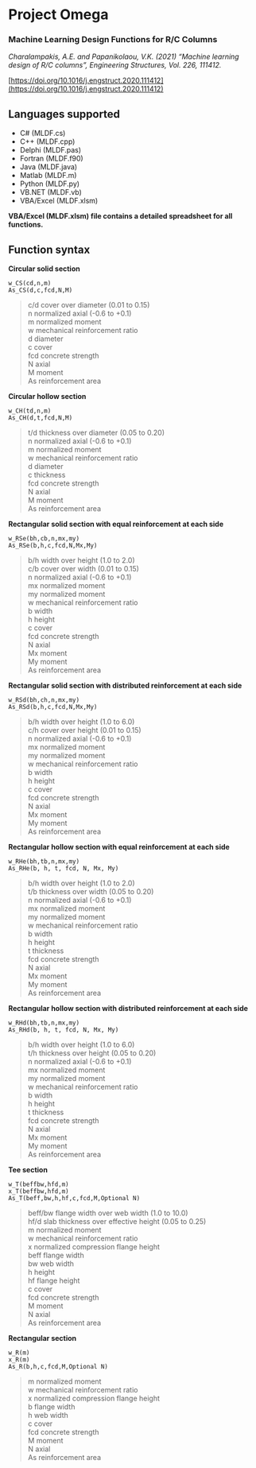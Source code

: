 # Project Omega
### Machine Learning Design Functions for R/C Columns

*Charalampakis, A.E. and Papanikolaou, V.K. (2021) “Machine learning design of R/C columns”, Engineering Structures, Vol. 226, 111412.*

[https://doi.org/10.1016/j.engstruct.2020.111412](https://doi.org/10.1016/j.engstruct.2020.111412)

## Languages supported

- C# (MLDF.cs)
- C++ (MLDF.cpp)
- Delphi (MLDF.pas)
- Fortran (MLDF.f90)
- Java (MLDF.java)
- Matlab (MLDF.m)
- Python (MLDF.py)
- VB.NET (MLDF.vb)
- VBA/Excel (MLDF.xlsm)

**VBA/Excel (MLDF.xlsm) file contains a detailed spreadsheet for all functions.**

## Function syntax

**Circular solid section**

    w_CS(cd,n,m)
    As_CS(d,c,fcd,N,M)

> c/d	cover over diameter (0.01 to 0.15)<br>
> n	normalized axial (-0.6 to +0.1)<br>
> m	normalized moment<br>
> w	mechanical reinforcement ratio<br>
> d	diameter<br>
> c	cover<br>
> fcd concrete strength<br>
> N	axial<br>
> M	moment<br>
> As reinforcement area<br>

**Circular hollow section**

	w_CH(td,n,m)
	As_CH(d,t,fcd,N,M)

> t/d thickness over diameter (0.05 to 0.20)<br>
> n normalized axial (-0.6 to +0.1)<br>
> m normalized moment<br>
> w mechanical reinforcement ratio<br>
> d diameter<br>
> c thickness<br>
> fcd concrete strength<br>
> N axial<br>
> M moment<br>
> As reinforcement area<br>


**Rectangular solid section with equal reinforcement at each side**
	
	w_RSe(bh,cb,n,mx,my)
	As_RSe(b,h,c,fcd,N,Mx,My)

> b/h width over height (1.0 to 2.0)<br>
> c/b cover over width (0.01 to 0.15)<br>
> n normalized axial (-0.6 to +0.1)<br>
> mx normalized moment<br>
> my normalized moment<br>
> w mechanical reinforcement ratio<br>
> b width<br>
> h height<br>
> c cover<br>
> fcd concrete strength<br>
> N axial<br>
> Mx moment<br>
> My moment<br>
> As reinforcement area<br>

**Rectangular solid section with distributed reinforcement at each side**
	
	w_RSd(bh,ch,n,mx,my)
	As_RSd(b,h,c,fcd,N,Mx,My)
  
> b/h width over height (1.0 to 6.0)<br>
> c/h cover over height (0.01 to 0.15)<br>
> n normalized axial (-0.6 to +0.1)<br>
> mx normalized moment<br>
> my normalized moment<br>
> w mechanical reinforcement ratio<br>
> b width<br>
> h height<br>
> c cover<br>
> fcd concrete strength<br>
> N axial<br>
> Mx moment<br>
> My moment<br>
> As reinforcement area<br>

**Rectangular hollow section with equal reinforcement at each side**

	w_RHe(bh,tb,n,mx,my)
	As_RHe(b, h, t, fcd, N, Mx, My)

> b/h width over height (1.0 to 2.0)<br>
> t/b thickness over width (0.05 to 0.20)<br>
> n normalized axial (-0.6 to +0.1)<br>
> mx normalized moment<br>
> my normalized moment<br>
> w mechanical reinforcement ratio<br>
> b width<br>
> h height<br>
> t thickness<br>
> fcd concrete strength<br>
> N axial<br>
> Mx moment<br>
> My moment<br>
> As reinforcement area<br>

**Rectangular hollow section with distributed reinforcement at each side**

	w_RHd(bh,tb,n,mx,my)
	As_RHd(b, h, t, fcd, N, Mx, My)

> b/h width over height (1.0 to 6.0)<br>
> t/h thickness over height (0.05 to 0.20)<br>
> n normalized axial (-0.6 to +0.1)<br>
> mx normalized moment<br>
> my normalized moment<br>
> w mechanical reinforcement ratio<br>
> b width<br>
> h height<br>
> t thickness<br>
> fcd concrete strength<br>
> N axial<br>
> Mx moment<br>
> My moment<br>
> As reinforcement area<br>

**Tee section**

	w_T(beffbw,hfd,m)
	x_T(beffbw,hfd,m)
	As_T(beff,bw,h,hf,c,fcd,M,Optional N)

> beff/bw flange width over web width (1.0 to 10.0)<br>
> hf/d slab thickness over effective height (0.05 to 0.25)<br>
> m normalized moment<br>
> w mechanical reinforcement ratio<br>
> x normalized compression flange height<br>
> beff flange width<br>
> bw web width<br>
> h height<br>
> hf flange height<br>
> c cover<br>
> fcd concrete strength<br>
> M moment<br>
> N axial<br>
> As reinforcement area<br>

**Rectangular section**

	w_R(m)
	x_R(m)
	As_R(b,h,c,fcd,M,Optional N)

> m normalized moment<br>
> w mechanical reinforcement ratio<br>
> x normalized compression flange height<br>
> b flange width<br>
> h web width<br>
> c cover<br>
> fcd concrete strength<br>
> M moment<br>
> N axial<br>
> As reinforcement area<br>

